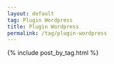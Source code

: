 ```yaml
---
layout: default
tag: Plugin Wordpress
title: Plugin Wordpress
permalink: /tag/plugin-wordpress
---
```


{% include post_by_tag.html %}
